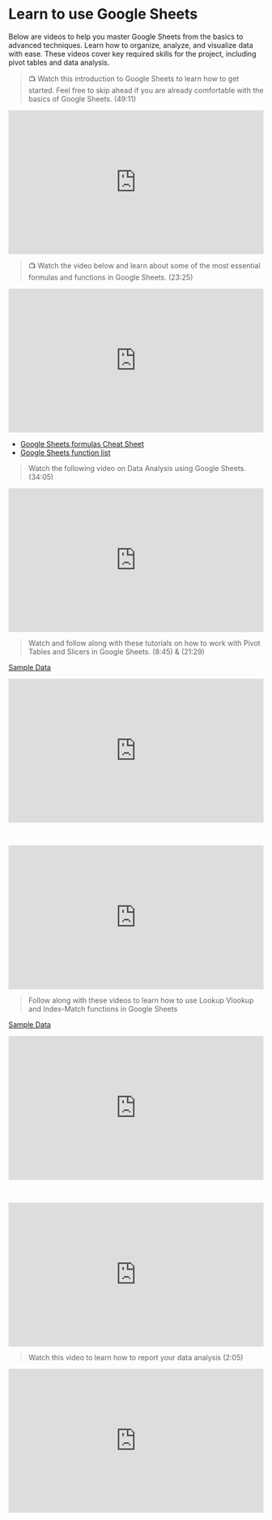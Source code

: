 # Learn to use Google Sheets

<aside>
  Below are videos to help you master Google Sheets from the basics to advanced techniques. Learn how to organize, analyze, and visualize data with ease. These videos cover key required skills for the project, including pivot tables and data analysis.
</aside>


> 📺 Watch this introduction to Google Sheets to learn how to get started. Feel free to skip ahead if you are already comfortable with the basics of Google Sheets. (49:11)

<div style="position: relative; padding-bottom: 56.25%; height: 0;"><iframe width="630" height="354" src="https://www.youtube.com/embed/TENAbUa-R-w" title="Weather - Reading from API Part 1" frameborder="0" allow="accelerometer; autoplay; clipboard-write; encrypted-media; gyroscope; picture-in-picture" allowfullscreen style="position: absolute; top: 0; left: 0; width: 100%; height: 100%;"></iframe></div>

> 📺 Watch the video below and learn about some of the most essential formulas and functions in Google Sheets. (23:25)

<div style="position: relative; padding-bottom: 56.25%; height: 0;"><iframe width="630" height="354" src="https://www.youtube.com/embed/9TVmdFtmbbo" title="Google Sheets Formulas Tutorial" frameborder="0" allow="accelerometer; autoplay; clipboard-write; encrypted-media; gyroscope; picture-in-picture; web-share" allowfullscreen style="position: absolute; top: 0; left: 0; width: 100%; height: 100%;"></iframe></div>

- [Google Sheets formulas Cheat Sheet](https://drive.google.com/file/d/1jiEIUbyY2gqUG4ZM8CjSJTJFDCmkSlbK/view)
- [Google Sheets function list](https://support.google.com/docs/table/25273?hl=en)

> Watch the following video on Data Analysis using Google Sheets. (34:05)

<div style="position: relative; padding-bottom: 56.25%; height: 0;"><iframe width="630" height="354" src="https://www.youtube.com/embed/Hneax8l4rnQ" title="Data Analysis Using Spreadsheets | Google Data Analytics Certificate" frameborder="0" allow="accelerometer; autoplay; clipboard-write; encrypted-media; gyroscope; picture-in-picture; web-share" allowfullscreen style="position: absolute; top: 0; left: 0; width: 100%; height: 100%;"></iframe></div>

> Watch and follow along with these tutorials on how to work with Pivot Tables and Slicers in Google Sheets. (8:45) & (21:29)

[Sample Data](https://docs.google.com/spreadsheets/d/1dtpXjS9jXtwXhj3A04UVB5bRC-7kGrf0/copy)

<div style="position: relative; padding-bottom: 56.25%; height: 0;"><iframe width="630" height="354" src="https://www.youtube.com/embed/yLXazb932B8" title="Google Sheets - Using Slicers to Filter a Pivot Table" frameborder="0" allow="accelerometer; autoplay; clipboard-write; encrypted-media; gyroscope; picture-in-picture; web-share" allowfullscreen style="position: absolute; top: 0; left: 0; width: 100%; height: 100%;"></iframe></div>

&nbsp;

<div style="position: relative; padding-bottom: 56.25%; height: 0;"><iframe width="630" height="354" src="https://www.youtube.com/embed/8ovGS9xhbZk" title="Google Sheets Pivot Tables and Slicers | Ultimate Data Analysis and Visualization" frameborder="0" allow="accelerometer; autoplay; clipboard-write; encrypted-media; gyroscope; picture-in-picture; web-share" allowfullscreen style="position: absolute; top: 0; left: 0; width: 100%; height: 100%;"></iframe></div>


> Follow along with these videos to learn how to use Lookup Vlookup and Index-Match functions in Google Sheets

[Sample Data](https://docs.google.com/spreadsheets/d/1rC8WLWrNfyoKH6Q0O7f9VPBYwKN2RgOp/copy)

<div style="position: relative; padding-bottom: 56.25%; height: 0;"><iframe width="630" height="354" src="https://www.youtube.com/embed/vwggs8bmD_s" title="VLOOKUP Google Sheets" frameborder="0" allow="accelerometer; autoplay; clipboard-write; encrypted-media; gyroscope; picture-in-picture; web-share" allowfullscreen style="position: absolute; top: 0; left: 0; width: 100%; height: 100%;"></iframe></div>

&nbsp;

<div style="position: relative; padding-bottom: 56.25%; height: 0;"><iframe width="630" height="354" src="https://www.youtube.com/embed/LLvHGdxW99A?list=PL_O2H5nPsuW41vldI2FHXG8c9vyWMKYES" title="INDEX / MATCH Function Combination in Google Sheets" frameborder="0" allow="accelerometer; autoplay; clipboard-write; encrypted-media; gyroscope; picture-in-picture; web-share" allowfullscreen style="position: absolute; top: 0; left: 0; width: 100%; height: 100%;"></iframe></div>


> Watch this video to learn how to report your data analysis (2:05)

<div style="position: relative; padding-bottom: 56.25%; height: 0;"><iframe width="630" height="354" src="https://www.youtube.com/embed/sIg7GadC9F8" title="Analytical Reports [BAS 120]" frameborder="0" allow="accelerometer; autoplay; clipboard-write; encrypted-media; gyroscope; picture-in-picture; web-share" allowfullscreen style="position: absolute; top: 0; left: 0; width: 100%; height: 100%;"></iframe></div>
